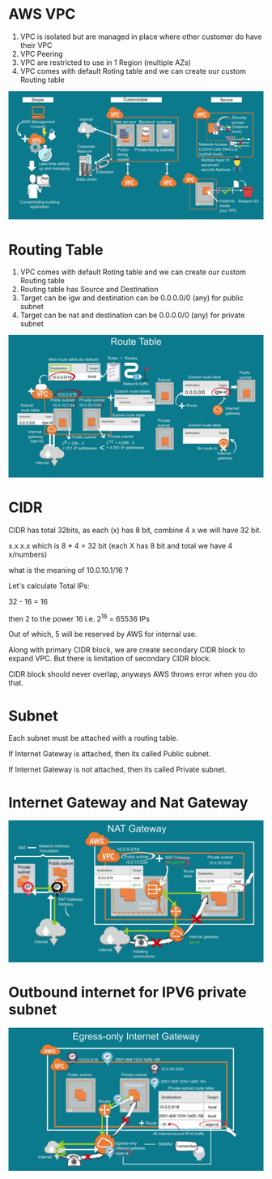 # AWS VPC

1. VPC is isolated but are managed in place where other customer do have their VPC
2. VPC Peering
3. VPC are restricted to use in 1 Region (multiple AZs)
4. VPC comes with default Roting table and we can create our custom Routing table

![VPC](images/vpc.JPG)

# Routing Table
1. VPC comes with default Roting table and we can create our custom Routing table
2. Routing table has Source and Destination
3. Target can be igw and destination can be 0.0.0.0/0 (any) for public subnet
4. Target can be nat and destination can be 0.0.0.0/0 (any) for private subnet

![VPC](images/routing_table.JPG)

# CIDR

CIDR has total 32bits, as each (x) has 8 bit, combine 4 x we will have 32 bit.

x.x.x.x which is 8 * 4 = 32 bit  (each X has 8 bit and total we have 4 x/numbers)

what is the meaning of 10.0.10.1/16 ?

Let's calculate Total IPs:

32 - 16 = 16

then 2 to the power 16 i.e. 2<sup>16</sup> = 65536 IPs

Out of which, 5 will be reserved by AWS for internal use.

Along with primary CIDR block, we are create secondary CIDR block to expand VPC.
But there is limitation of secondary CIDR block.

CIDR block should never overlap, anyways AWS throws error when you do that.

# Subnet

Each subnet must be attached with a routing table.

If Internet Gateway is attached, then its called Public subnet.

If Internet Gateway is not attached, then its called Private subnet.



# Internet Gateway and Nat Gateway

![VPC](images/NAT_IG.JPG)


# Outbound internet for IPV6 private subnet

![VPC](images/egress.JPG)



